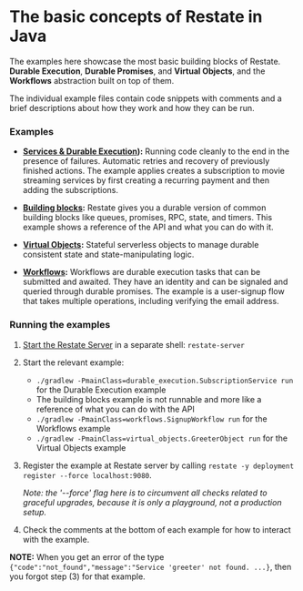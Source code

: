 # The basic concepts of Restate in Java

The examples here showcase the most basic building blocks of Restate. **Durable Execution**,
**Durable Promises**, and **Virtual Objects**, and the **Workflows** abstraction built on top
of them.

The individual example files contain code snippets with comments and a brief descriptions
about how they work and how they can be run.

### Examples

* **[Services & Durable Execution](src/main/java/durable_execution/SubscriptionService.java)):** Running code cleanly
  to the end in the presence of failures. Automatic retries and recovery of previously
  finished actions. The example applies creates a subscription to movie streaming services
  by first creating a recurring payment and then adding the subscriptions.

* **[Building blocks](src/main/java/building_blocks/MyService.java):** Restate gives you a durable version
  of common building blocks like queues, promises, RPC, state, and timers.
  This example shows a reference of the API and what you can do with it.

* **[Virtual Objects](src/main/java/virtual_objects/GreeterObject.java):** Stateful serverless objects
  to manage durable consistent state and state-manipulating logic.

* **[Workflows](src/main/java/workflows/SignupWorkflow.java):** Workflows are durable execution tasks that can
  be submitted and awaited. They have an identity and can be signaled and queried
  through durable promises. The example is a user-signup flow that takes multiple
  operations, including verifying the email address.

### Running the examples

1. [Start the Restate Server](https://docs.restate.dev/develop/local_dev) in a separate shell: 
`restate-server`

2. Start the relevant example:
    - `./gradlew -PmainClass=durable_execution.SubscriptionService run` for the Durable Execution example
   - The building blocks example is not runnable and more like a reference of what you can do with the API
    - `./gradlew -PmainClass=workflows.SignupWorkflow run` for the Workflows example
    - `./gradlew -PmainClass=virtual_objects.GreeterObject run` for the Virtual Objects example

3. Register the example at Restate server by calling
   `restate -y deployment register --force localhost:9080`.

   _Note: the '--force' flag here is to circumvent all checks related to graceful upgrades, because it is only a playground, not a production setup._

4. Check the comments  at the bottom of each example for how to interact with the example.

**NOTE:** When you get an error of the type `{"code":"not_found","message":"Service 'greeter' not found. ...}`, then you forgot step (3) for that example.
